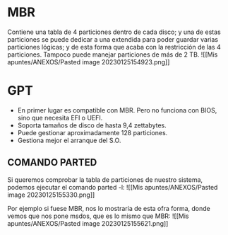 # MBR
Contiene una tabla de 4 particiones dentro de cada disco; y una de estas particiones se puede dedicar a una extendida para poder guardar varias particiones lógicas; y de esta forma que acaba con la restricción de las 4 particiones.
Tampoco puede manejar particiones de más de 2 TB.
![[Mis apuntes/ANEXOS/Pasted image 20230125154923.png]]

# GPT
- En primer lugar es compatible con MBR. Pero no funciona con BIOS, sino que necesita EFI o UEFI.
- Soporta tamaños de disco de hasta 9,4 zettabytes.
- Puede gestionar aproximadamente 128 particiones.
- Gestiona mejor el arranque del S.O.

## **COMANDO PARTED**

Si queremos comprobar la tabla de particiones de nuestro sistema, podemos ejecutar el comando parted -l:
![[Mis apuntes/ANEXOS/Pasted image 20230125155330.png]]

Por ejemplo si fuese MBR, nos lo mostraría de esta ofra forma, donde vemos que nos pone msdos, que es lo mismo que MBR:
![[Mis apuntes/ANEXOS/Pasted image 20230125155621.png]]

